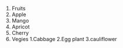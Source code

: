 1. Fruits
  1. Apple
  2. Mango
  3. Apricot
  4. Cherry
2. Vegies
  1.Cabbage
  2.Egg plant
  3.cauliflower

